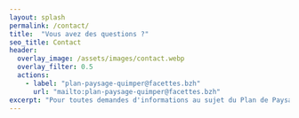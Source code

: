 ```yaml
---
layout: splash
permalink: /contact/
title:  "Vous avez des questions ?"
seo_title: Contact
header:
  overlay_image: /assets/images/contact.webp
  overlay_filter: 0.5
  actions:
    - label: "plan-paysage-quimper@facettes.bzh"
      url: "mailto:plan-paysage-quimper@facettes.bzh"
excerpt: "Pour toutes demandes d'informations au sujet du Plan de Paysage, contactez l'équipe par mail ou par téléphone au 07.84.31.80.96."
---
```


<iframe data-w-type="embedded" frameborder="0" scrolling="no" marginheight="0" marginwidth="0" src="https://029ph.mjt.lu/wgt/029ph/qv2/form?c=aaaad1b6" width="100%" style="height: 0;"></iframe>

<script type="text/javascript" src="https://app.mailjet.com/pas-nc-embedded-v1.js"></script>